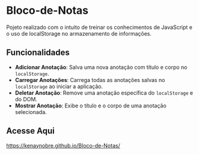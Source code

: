 # Bloco-de-Notas
Pojeto realizado com o intuito de treinar os conhecimentos de JavaScript e o uso de localStorage no armazenamento de informações.<br>
## Funcionalidades

- **Adicionar Anotação**: Salva uma nova anotação com título e corpo no `localStorage`.
- **Carregar Anotações**: Carrega todas as anotações salvas no `localStorage` ao iniciar a aplicação.
- **Deletar Anotação**: Remove uma anotação específica do `localStorage` e do DOM.
- **Mostrar Anotação**: Exibe o título e o corpo de uma anotação selecionada.

## Acesse Aqui
https://kenaynobre.github.io/Bloco-de-Notas/
